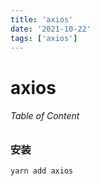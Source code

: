 ```yaml
---
title: 'axios'
date: '2021-10-22'
tags: ['axios']
---
```


# axios

###### Table of Content

### 安装

```shell
yarn add axios
```